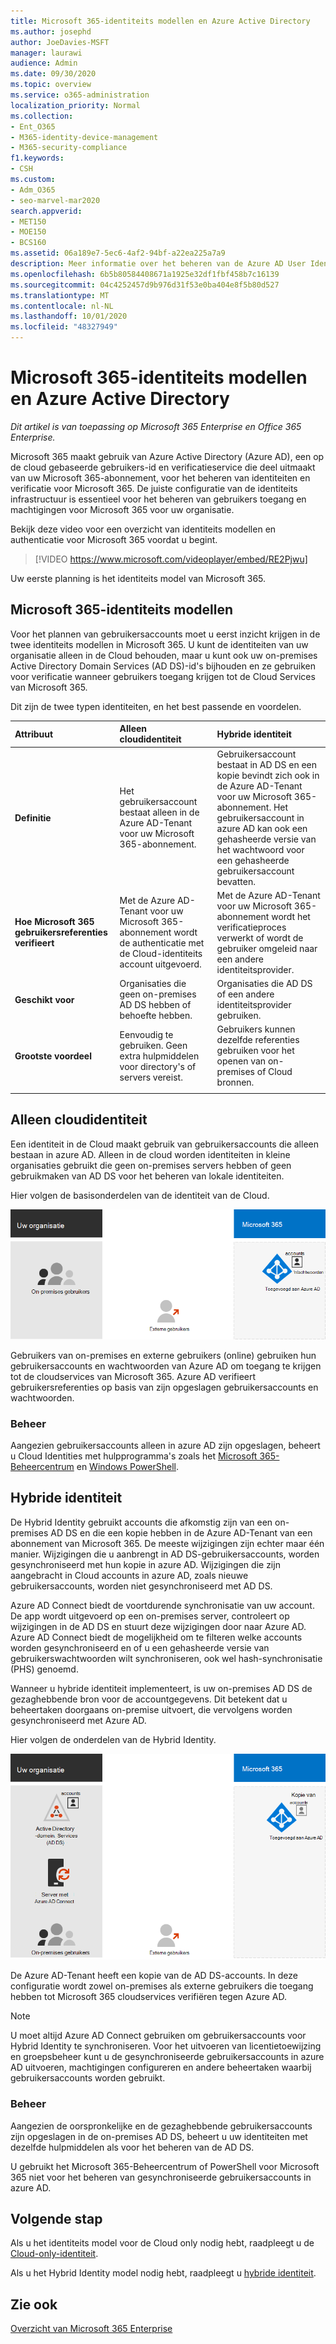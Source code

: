 ```yaml
---
title: Microsoft 365-identiteits modellen en Azure Active Directory
ms.author: josephd
author: JoeDavies-MSFT
manager: laurawi
audience: Admin
ms.date: 09/30/2020
ms.topic: overview
ms.service: o365-administration
localization_priority: Normal
ms.collection:
- Ent_O365
- M365-identity-device-management
- M365-security-compliance
f1.keywords:
- CSH
ms.custom:
- Adm_O365
- seo-marvel-mar2020
search.appverid:
- MET150
- MOE150
- BCS160
ms.assetid: 06a189e7-5ec6-4af2-94bf-a22ea225a7a9
description: Meer informatie over het beheren van de Azure AD User Identity-service in Microsoft 365 met Cloud only of Hybrid Identity types.
ms.openlocfilehash: 6b5b80584408671a1925e32df1fbf458b7c16139
ms.sourcegitcommit: 04c4252457d9b976d31f53e0ba404e8f5b80d527
ms.translationtype: MT
ms.contentlocale: nl-NL
ms.lasthandoff: 10/01/2020
ms.locfileid: "48327949"
---
```

# <a name="microsoft-365-identity-models-and-azure-active-directory"></a>Microsoft 365-identiteits modellen en Azure Active Directory

*Dit artikel is van toepassing op Microsoft 365 Enterprise en Office 365 Enterprise.*

Microsoft 365 maakt gebruik van Azure Active Directory (Azure AD), een op de cloud gebaseerde gebruikers-id en verificatieservice die deel uitmaakt van uw Microsoft 365-abonnement, voor het beheren van identiteiten en verificatie voor Microsoft 365. De juiste configuratie van de identiteits infrastructuur is essentieel voor het beheren van gebruikers toegang en machtigingen voor Microsoft 365 voor uw organisatie.

Bekijk deze video voor een overzicht van identiteits modellen en authenticatie voor Microsoft 365 voordat u begint.

<p> </p>

> [!VIDEO https://www.microsoft.com/videoplayer/embed/RE2Pjwu]

Uw eerste planning is het identiteits model van Microsoft 365.

## <a name="microsoft-365-identity-models"></a>Microsoft 365-identiteits modellen

Voor het plannen van gebruikersaccounts moet u eerst inzicht krijgen in de twee identiteits modellen in Microsoft 365. U kunt de identiteiten van uw organisatie alleen in de Cloud behouden, maar u kunt ook uw on-premises Active Directory Domain Services (AD DS)-id's bijhouden en ze gebruiken voor verificatie wanneer gebruikers toegang krijgen tot de Cloud Services van Microsoft 365.  

Dit zijn de twee typen identiteiten, en het best passende en voordelen.

| Attribuut | Alleen cloudidentiteit | Hybride identiteit |
|:-------|:-----|:-----|
| **Definitie** | Het gebruikersaccount bestaat alleen in de Azure AD-Tenant voor uw Microsoft 365-abonnement. | Gebruikersaccount bestaat in AD DS en een kopie bevindt zich ook in de Azure AD-Tenant voor uw Microsoft 365-abonnement. Het gebruikersaccount in azure AD kan ook een gehasheerde versie van het wachtwoord voor een gehasheerde gebruikersaccount bevatten. |
| **Hoe Microsoft 365 gebruikersreferenties verifieert** | Met de Azure AD-Tenant voor uw Microsoft 365-abonnement wordt de authenticatie met de Cloud-identiteits account uitgevoerd. | Met de Azure AD-Tenant voor uw Microsoft 365-abonnement wordt het verificatieproces verwerkt of wordt de gebruiker omgeleid naar een andere identiteitsprovider. |
| **Geschikt voor** | Organisaties die geen on-premises AD DS hebben of behoefte hebben. | Organisaties die AD DS of een andere identiteitsprovider gebruiken. |
| **Grootste voordeel** | Eenvoudig te gebruiken. Geen extra hulpmiddelen voor directory's of servers vereist. | Gebruikers kunnen dezelfde referenties gebruiken voor het openen van on-premises of Cloud bronnen. |
||||

## <a name="cloud-only-identity"></a>Alleen cloudidentiteit

Een identiteit in de Cloud maakt gebruik van gebruikersaccounts die alleen bestaan in azure AD. Alleen in de cloud worden identiteiten in kleine organisaties gebruikt die geen on-premises servers hebben of geen gebruikmaken van AD DS voor het beheren van lokale identiteiten. 

Hier volgen de basisonderdelen van de identiteit van de Cloud.
 
![Basisonderdelen van de alleen-Cloud identiteit](../media/about-microsoft-365-identity/cloud-only-identity.png)

Gebruikers van on-premises en externe gebruikers (online) gebruiken hun gebruikersaccounts en wachtwoorden van Azure AD om toegang te krijgen tot de cloudservices van Microsoft 365. Azure AD verifieert gebruikersreferenties op basis van zijn opgeslagen gebruikersaccounts en wachtwoorden.

### <a name="administration"></a>Beheer
Aangezien gebruikersaccounts alleen in azure AD zijn opgeslagen, beheert u Cloud Identities met hulpprogramma's zoals het [Microsoft 365-Beheercentrum](https://docs.microsoft.com/microsoft-365/admin/add-users/) en [Windows PowerShell](manage-user-accounts-and-licenses-with-microsoft-365-powershell.md). 

## <a name="hybrid-identity"></a>Hybride identiteit

De Hybrid Identity gebruikt accounts die afkomstig zijn van een on-premises AD DS en die een kopie hebben in de Azure AD-Tenant van een abonnement van Microsoft 365. De meeste wijzigingen zijn echter maar één manier. Wijzigingen die u aanbrengt in AD DS-gebruikersaccounts, worden gesynchroniseerd met hun kopie in azure AD. Wijzigingen die zijn aangebracht in Cloud accounts in azure AD, zoals nieuwe gebruikersaccounts, worden niet gesynchroniseerd met AD DS.

Azure AD Connect biedt de voortdurende synchronisatie van uw account. De app wordt uitgevoerd op een on-premises server, controleert op wijzigingen in de AD DS en stuurt deze wijzigingen door naar Azure AD. Azure AD Connect biedt de mogelijkheid om te filteren welke accounts worden gesynchroniseerd en of u een gehasheerde versie van gebruikerswachtwoorden wilt synchroniseren, ook wel hash-synchronisatie (PHS) genoemd.

Wanneer u hybride identiteit implementeert, is uw on-premises AD DS de gezaghebbende bron voor de accountgegevens. Dit betekent dat u beheertaken doorgaans on-premise uitvoert, die vervolgens worden gesynchroniseerd met Azure AD. 

Hier volgen de onderdelen van de Hybrid Identity.

![Onderdelen van een hybride identiteit](../media/about-microsoft-365-identity/hybrid-identity.png)

De Azure AD-Tenant heeft een kopie van de AD DS-accounts. In deze configuratie wordt zowel on-premises als externe gebruikers die toegang hebben tot Microsoft 365 cloudservices verifiëren tegen Azure AD.

>[!Note]
>U moet altijd Azure AD Connect gebruiken om gebruikersaccounts voor Hybrid Identity te synchroniseren. Voor het uitvoeren van licentietoewijzing en groepsbeheer kunt u de gesynchroniseerde gebruikersaccounts in azure AD uitvoeren, machtigingen configureren en andere beheertaken waarbij gebruikersaccounts worden gebruikt.
>

### <a name="administration"></a>Beheer

Aangezien de oorspronkelijke en de gezaghebbende gebruikersaccounts zijn opgeslagen in de on-premises AD DS, beheert u uw identiteiten met dezelfde hulpmiddelen als voor het beheren van de AD DS. 

U gebruikt het Microsoft 365-Beheercentrum of PowerShell voor Microsoft 365 niet voor het beheren van gesynchroniseerde gebruikersaccounts in azure AD.

## <a name="next-step"></a>Volgende stap

Als u het identiteits model voor de Cloud only nodig hebt, raadpleegt u de [Cloud-only-identiteit](cloud-only-identities.md).

Als u het Hybrid Identity model nodig hebt, raadpleegt u [hybride identiteit](plan-for-directory-synchronization.md).


## <a name="see-also"></a>Zie ook

[Overzicht van Microsoft 365 Enterprise](microsoft-365-overview.md)
